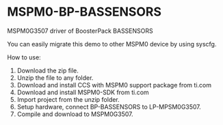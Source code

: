# MSPM0-BP-BASSENSORS
MSPM0G3507 driver of BoosterPack BASSENSORS

You can easily migrate this demo to other MSPM0 device by using syscfg.

How to use:
1. Download the zip file.
2. Unzip the file to any folder.
3. Download and install CCS with MSPM0 support package from ti.com
4. Download and install MSPM0-SDK from ti.com
5. Import project from the unzip folder.
6. Setup hardware, connect BP-BASSENSORS to LP-MPSM0G3507.
7. Compile and download to MSPM0G3507.
